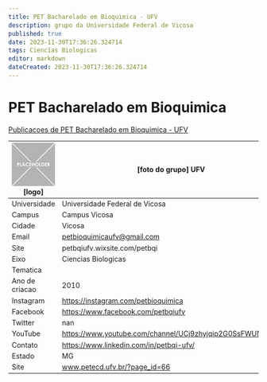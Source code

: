 ```yaml
---
title: PET Bacharelado em Bioquimica - UFV
description: grupo da Universidade Federal de Vicosa
published: true
date: 2023-11-30T17:36:26.324714
tags: Ciencias Biologicas
editor: markdown
dateCreated: 2023-11-30T17:36:26.324714
---
```


# PET Bacharelado em Bioquimica

[Publicacoes de PET Bacharelado em Bioquimica - UFV](/atividade/104PETBachareladoemBioquimicaUFV/feed.md)

| ![placeholder.png](/placeholder.png) [logo] | [foto do grupo] UFV         |
| ------------------------------------------- | ------------------------------------------------- |
| Universidade                                | Universidade Federal de Vicosa      |
| Campus                                      | Campus Vicosa            |
| Cidade                                      | Vicosa             |
| Email                                       | petbioquimicaufv@gmail.com             |
| Site                                        | petbqiufv.wixsite.com/petbqi              |
| Eixo                                        | Ciencias Biologicas              |
| Tematica                                    |           |
| Ano de criacao                              | 2010        |
| Instagram                                   | https://instagram.com/petbioquimica         |
| Facebook                                    | https://www.facebook.com/petbqiufv          |
| Twitter                                     | nan           |
| YouTube                                     | https://www.youtube.com/channel/UCj9zhyjqip2G0SsFWUNb4Gg           |
| Contato                                     | https://www.linkedin.com/in/petbqi-ufv/         |
| Estado                                      |  MG            |
| Site                                        | www.petecd.ufv.br/?page_id=66 |
